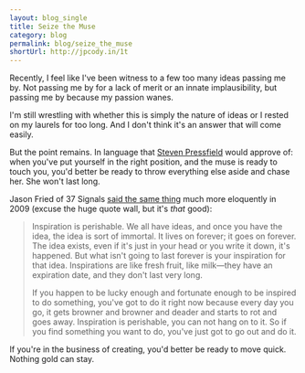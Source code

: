 ```yaml
---
layout: blog_single
title: Seize the Muse
category: blog
permalink: blog/seize_the_muse
shortUrl: http://jpcody.in/1t
---
```

<p>Recently, I feel like I've been witness to a few too many ideas passing me by. Not passing me by for a lack of merit or an innate implausibility, but passing me by because my passion wanes.</p>
<p>I'm still wrestling with whether this is simply the nature of ideas or I rested on my laurels for too long. And I don't think it's an answer that will come easily.</p>
<p>But the point remains. In language that <a href="http://www.amazon.com/War-Art-Through-Creative-Battles/dp/0446691437">Steven Pressfield</a> would approve of: when you've put yourself in the right position, and the muse is ready to touch you, you'd better be ready to throw everything else aside and chase her. She won't last long.</p>
<p>Jason Fried of 37 Signals <a href="http://www.vimeo.com/4717683?pg=embed&amp;sec=">said the same thing</a> much more eloquently in 2009 (excuse the huge quote wall, but it's <em>that</em> good):</p>
<blockquote><p>Inspiration is perishable. We all have ideas, and once you have the idea, the idea is sort of immortal. It lives on forever; it goes on forever. The idea exists, even if it's just in your head or you write it down, it's happened. But what isn't going to last forever is your inspiration for that idea. Inspirations are like fresh fruit, like milk—they have an expiration date, and they don't last very long.</p>
<p>If you happen to be lucky enough and fortunate enough to be inspired to do something, you've got to do it right now because every day you go, it gets browner and browner and deader and starts to rot and goes away. Inspiration is perishable, you can not hang on to it. So if you find something you want to do, you've just got to go out and do it.</p></blockquote>
<p>If you're in the business of creating, you'd better be ready to move quick. Nothing gold can stay.</p>